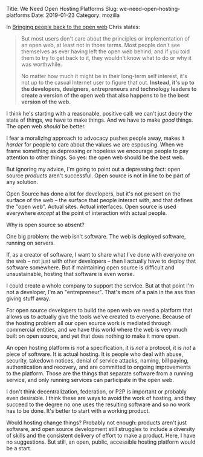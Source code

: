 Title: We Need Open Hosting Platforms
Slug: we-need-open-hosting-platforms
Date: 2019-01-23
Category: mozilla

In [Bringing people back to the open web](https://chrishardie.com/2018/04/rebuilding-open-web/) Chris states:

> But most users don't care about the principles or implementation of an open web, at least not in those terms. Most people don't see themselves as ever having left the open web behind, and if you told them to try to get back to it, they wouldn't know what to do or why it was worthwhile.
>
> No matter how much it might be in their long-term self interest, it's not up to the casual Internet user to figure that out. **Instead, it's up to the developers, designers, entrepreneurs and technology leaders to create a version of the open web that also happens to be the best version of the web.**

I think he's starting with a reasonable, positive call: we can't just decry the state of things, we have to make things. And we have to make *good* things. The open web *should* be better.

I fear a moralizing approach to advocacy pushes people away, makes it *harder* for people to care about the values we are espousing. When we frame something as depressing or hopeless we encourage people to pay attention to other things. So yes: the open web should be the best web.

But ignoring my advice, I'm going to point out a depressing fact: open source *products* aren't successful. Open source is not in line to be part of any solution.

Open Source has done a lot for developers, but it's not present on the surface of the web – the surface that people interact with, and that defines the "open web". Actual sites. Actual interfaces. Open source is used everywhere *except* at the point of interaction with actual people.

Why is open source so absent?

One big problem: the web isn't software. The web is deployed software, running on servers.

If, as a creator of software, I want to share what I've done with everyone on the web – not just with other developers – then I actually have to deploy that software somewhere. But if maintaining open source is difficult and unsustainable, hosting that software is even worse.

I could create a whole company to support the service. But at that point I'm not a developer, I'm an "entrepreneur". That's more of a pain in the ass than giving stuff away.

For open source developers to build the open web we need a platform that allows us to actually give the tools we've created to everyone. Because of the hosting problem all our open source work is mediated through commercial entities, and we have this world where the web is very much built on open source, and yet that does nothing to make it more open.

An open hosting platform is *not* a specification, it is *not* a protocol, it is *not* a piece of software. It is actual hosting. It is people who deal with abuse, security, takedown notices, denial of service attacks, naming, bill paying, authentication and recovery, and are committed to ongoing improvements to the platform. Those are the things that separate software from a running service, and only running services can participate in the open web.

I don't think decentralization, federation, or P2P is important or probably even desirable. I think these are ways to avoid the work of hosting, and they succeed to the degree no one uses the resulting software and so no work has to be done. It's better to start with a working product.

Would hosting change things? Probably not enough: products aren't just software, and open source development still struggles to include a diversity of skills and the consistent delivery of effort to make a product. Here, I have no suggestions. But still, an open, public, accessible hosting platform would be a start.
